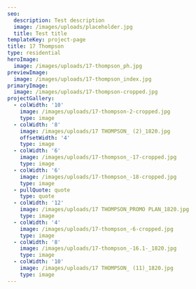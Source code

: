 ```yaml
---
seo:
  description: Test description
  image: /images/uploads/placeholder.jpg
  title: Test title
templateKey: project-page
title: 17 Thompson
type: residential
heroImage:
  image: /images/uploads/17-thompson_ph.jpg
previewImage:
  image: /images/uploads/17-thompson_index.jpg
primaryImage:
  image: /images/uploads/17-thompson-cropped.jpg
projectGallery:
  - colWidth: '10'
    image: /images/uploads/17-thompson-2-cropped.jpg
    type: image
  - colWidth: '8'
    image: /images/uploads/17 THOMPSON_ (2)_1820.jpg
    offsetWidth: '4'
    type: image
  - colWidth: '6'
    image: /images/uploads/17-thompson_-17-cropped.jpg
    type: image
  - colWidth: '6'
    image: /images/uploads/17-thompson_-18-cropped.jpg
    type: image
  - pullQuote: quote
    type: quote
  - colWidth: '12'
    image: /images/uploads/17 THOMPSON_PROMO PLAN_1820.jpg
    type: image
  - colWidth: '4'
    image: /images/uploads/17-thompson_-6-cropped.jpg
    type: image
  - colWidth: '8'
    image: /images/uploads/17-thompson_-16.1-_1820.jpg
    type: image
  - colWidth: '10'
    image: /images/uploads/17 THOMPSON_ (11)_1820.jpg
    type: image
---
```


